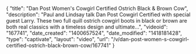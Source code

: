 {
    "title": "Dan Post Women's Cowgirl Certified Ostrich Black & Brown Cow",
    "description": "Paul and Lindsay talk Dan Post Cowgirl Certified with special guest Larry. These two full quill ostrich cowgirl boots in black or brown are both real classics with a timeless design and ultimate...",
    "videoid": "167741",
    "date_created": "1400657524",
    "date_modified": "1418181428",
    "type": "captivate",
    "layout": "video",
    "url": "\/v\/dan-post-women-s-cowgirl-certified-ostrich-black-brown-cow\/167741"
}